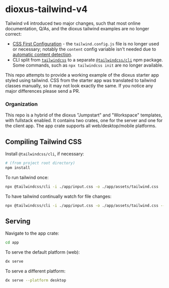 # dioxus-tailwind-v4

Tailwind v4 introduced two major changes, such that most online documentation,
Q/As, and the dioxus tailwind examples are no longer correct:

* [CSS First Configuration](https://tailwindcss.com/blog/tailwindcss-v4#css-first-configuration) -
  the `tailwind.config.js` file is no longer used or necessary; notably the
  `content` config variable isn't needed due to
  [automatic content detection](https://tailwindcss.com/blog/tailwindcss-v4#automatic-content-detection).
* CLI split from [`tailwindcss`](https://www.npmjs.com/package/tailwindcss)
  to a separate [`@tailwindcss/cli`](https://www.npmjs.com/package/@tailwindcss/cli)
  npm package. Some commands, such as `npx tailwindcss init` are no longer
  available.
  
This repo attempts to provide a working example of the dioxus starter app
styled using tailwind. CSS from the starter app was translated to tailwind
classes manually, so it may not look exactly the same. If you notice any
major differences please send a PR.

### Organization

This repo is a hybrid of the dioxus "Jumpstart" and "Workspace" templates,
with fullstack enabled. It contains two crates, one for the server and one
for the client app. The app crate supports all web/desktop/mobile platforms. 

## Compiling Tailwind CSS

Install `@tailwindcss/cli`, if necessary:

```bash
# (from project root directory)
npm install
```

To run tailwind once:

```bash
npx @tailwindcss/cli -i ./app/input.css -o ./app/assets/tailwind.css
```

To have tailwind continually watch for file changes:

```bash
npx @tailwindcss/cli -i ./app/input.css -o ./app/assets/tailwind.css --watch
```

## Serving

Navigate to the app crate:

```bash
cd app
```

To serve the default platform (web):

```bash
dx serve
```

To serve a different platform:

```bash
dx serve --platform desktop
```

